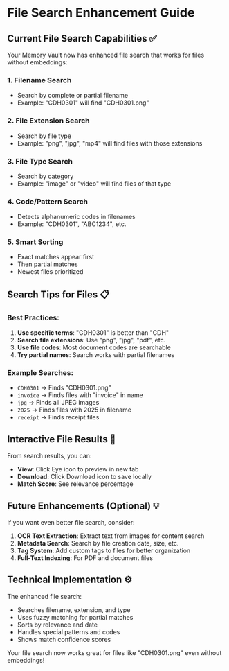 # File Search Enhancement Guide

## Current File Search Capabilities ✅

Your Memory Vault now has enhanced file search that works for files without embeddings:

### 1. **Filename Search**
- Search by complete or partial filename
- Example: "CDH0301" will find "CDH0301.png"

### 2. **File Extension Search**
- Search by file type
- Example: "png", "jpg", "mp4" will find files with those extensions

### 3. **File Type Search**
- Search by category
- Example: "image" or "video" will find files of that type

### 4. **Code/Pattern Search**
- Detects alphanumeric codes in filenames
- Example: "CDH0301", "ABC1234", etc.

### 5. **Smart Sorting**
- Exact matches appear first
- Then partial matches
- Newest files prioritized

## Search Tips for Files 📋

### Best Practices:
1. **Use specific terms**: "CDH0301" is better than "CDH"
2. **Search file extensions**: Use "png", "jpg", "pdf", etc.
3. **Use file codes**: Most document codes are searchable
4. **Try partial names**: Search works with partial filenames

### Example Searches:
- `CDH0301` → Finds "CDH0301.png"
- `invoice` → Finds files with "invoice" in name
- `jpg` → Finds all JPEG images
- `2025` → Finds files with 2025 in filename
- `receipt` → Finds receipt files

## Interactive File Results 🔧

From search results, you can:
- **View**: Click Eye icon to preview in new tab
- **Download**: Click Download icon to save locally
- **Match Score**: See relevance percentage

## Future Enhancements (Optional) 💡

If you want even better file search, consider:

1. **OCR Text Extraction**: Extract text from images for content search
2. **Metadata Search**: Search by file creation date, size, etc.
3. **Tag System**: Add custom tags to files for better organization
4. **Full-Text Indexing**: For PDF and document files

## Technical Implementation ⚙️

The enhanced file search:
- Searches filename, extension, and type
- Uses fuzzy matching for partial matches
- Sorts by relevance and date
- Handles special patterns and codes
- Shows match confidence scores

Your file search now works great for files like "CDH0301.png" even without embeddings!

